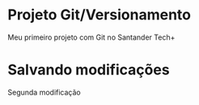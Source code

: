 # Projeto Git/Versionamento
Meu primeiro projeto com Git no Santander Tech+

# Salvando modificações
Segunda modificação